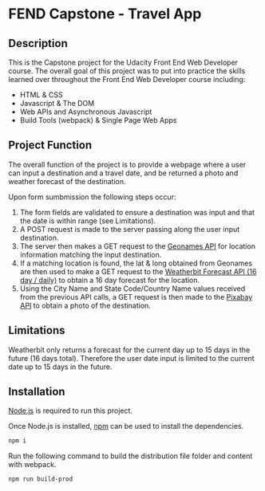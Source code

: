 # FEND Capstone - Travel App

## Description

This is the Capstone project for the Udacity Front End Web Developer course.  The overall goal of this project was to put into practice the skills learned over throughout the Front End Web Developer course including:

- HTML & CSS
- Javascript & The DOM
- Web APIs and Asynchronous Javascript
- Build Tools (webpack) & Single Page Web Apps

## Project Function

The overall function of the project is to provide a webpage where a user can input a destination and a travel date, and be returned a photo and weather forecast of the destination.

Upon form sumbmission the following steps occur:

1. The form fields are validated to ensure a destination was input and that the date is within range (see Limitations).
2. A POST request is made to the server passing along the user input destination.
3. The server then makes a GET request to the [Geonames API](https://www.geonames.org/export/geonames-search.html) for location information matching the input destination.
4. If a matching location is found, the lat & long obtained from Geonames are then used to make a GET request to the [Weatherbit Forecast API (16 day / daily)](https://www.weatherbit.io/api/weather-forecast-16-day) to obtain a 16 day forecast for the location.
5. Using the City Name and State Code/Country Name values received from the previous API calls, a GET request is then made to the [Pixabay API](https://pixabay.com/api/docs/) to obtain a photo of the destination.

## Limitations

Weatherbit only returns a forecast for the current day up to 15 days in the future (16 days total).  Therefore the user date input is limited to the current date up to 15 days in the future.  

## Installation

[Node.js](https://nodejs.org/en/) is required to run this project.

Once Node.js is installed, [npm](https://www.npmjs.com/) can be used to install the dependencies.

```bash
npm i
```
Run the following command to build the distribution file folder and content with webpack.

```bash
npm run build-prod
```